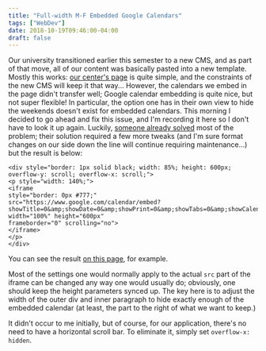 ```yaml
---
title: "Full-width M-F Embedded Google Calendars"
tags: ["WebDev"]
date: 2018-10-19T09:46:00-04:00
draft: false
---
```


Our university transitioned earlier this semester to a new CMS, and as part of that move, all of our content was basically pasted into a new template.
Mostly this works: [our center's page](https://www.fit.edu/math-advancement-center/) is quite simple, and the constraints of the new CMS will keep it that way...
However, the calendars we embed in the page didn't transfer well; Google calendar embedding is quite nice, but not super flexible!
In particular, the option one has in their own view to hide the weekends doesn't exist for embedded calendars.
This morning I decided to go ahead and fix this issue, and I'm recording it here so I don't have to look it up again.
Luckily, [someone already solved](https://productforums.google.com/forum/#!topic/calendar/w-YSMmONAQY) most of the problem; their solution required a few more tweaks (and I'm sure format changes on our side down the line will continue requiring maintenance...) but the result is below:

```
<div style="border: 1px solid black; width: 85%; height: 600px; overflow-y: scroll; overflow-x: scroll;">
<p style="width: 140%;">
<iframe
style="border: 0px #777;"
src="https://www.google.com/calendar/embed?showTitle=0&amp;showDate=0&amp;showPrint=0&amp;showTabs=0&amp;showCalendars=0&amp;showTz=0&amp;mode=WEEK&amp;height=600&amp;wkst=2&amp;bgcolor=%23FFFFFF&amp;src=rve7oijjit4pa8d3doa673nav0%40group.calendar.google.com&amp;color=%23875509&amp;ctz=America%2FNew_York"
width="100%" height="600px"
frameborder="0" scrolling="no">
</iframe>
</p>
</div>
```

You can see the result [on this page](https://www.fit.edu/math-advancement-center/our-tutors--gsas/), for example.

Most of the settings one would normally apply to the actual `src` part of the iframe can be changed any way one would usually do; obviously, one should keep the height parameters synced up.
The key here is to adjust the width of the outer div and inner paragraph to hide exactly enough of the embedded calendar (at least, the part to the right of what we want to keep.)

It didn't occur to me initially, but of course, for our application, there's no need to have a horizontal scroll bar.
To eliminate it, simply set `overflow-x: hidden`.
